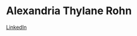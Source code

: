 # Alexandria Thylane Rohn

[LinkedIn](https://www.linkedin.com/in/alexandriathylane/)<!-- {"preview":"true"} -->
